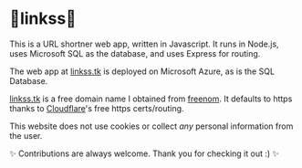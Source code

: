 # 🔗linkss🔗

This is a URL shortner web app, written in Javascript.
It runs in Node.js, uses Microsoft SQL as the database, and uses Express for routing.

The web app at [linkss.tk](https://linkss.tk) is deployed on Microsoft Azure, as is the SQL Database.

[linkss.tk](https://linkss.tk) is a free domain name I obtained from [freenom](http://www.freenom.com/en/index.html?lang=en).
It defaults to https thanks to [Cloudflare](https://www.cloudflare.com/)'s free https certs/routing.

This website does not use cookies or collect *any* personal information from the user.

✨ Contributions are always welcome. Thank you for checking it out :) ✨
